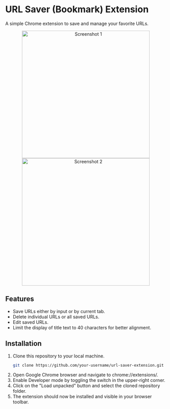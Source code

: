 # URL Saver (Bookmark) Extension

A simple Chrome extension to save and manage your favorite URLs.

<div align="center">
<!--   <div style="padding-right: 20px;"> -->
    <img src="https://github.com/ritikkumar-agrawal/LinksTracker/assets/97500129/111b8d11-0768-4029-985a-f2406aa0d3de" alt="Screenshot 1" width="400">
<!--   </div> -->
<!--   <div style="padding-left: 20px;"> -->
    <img src="https://github.com/ritikkumar-agrawal/LinksTracker/assets/97500129/162568ff-ef0e-4e4f-9d28-252a8bd63de0" alt="Screenshot 2" width="400">
<!--   </div> -->
</div>

## Features

- Save URLs either by input or by current tab.
- Delete individual URLs or all saved URLs.
- Edit saved URLs.
- Limit the display of title text to 40 characters for better alignment.

## Installation

1. Clone this repository to your local machine.
   ```bash
   git clone https://github.com/your-username/url-saver-extension.git
2. Open Google Chrome browser and navigate to chrome://extensions/.
3. Enable Developer mode by toggling the switch in the upper-right corner.
4. Click on the "Load unpacked" button and select the cloned repository folder.
5. The extension should now be installed and visible in your browser toolbar.
